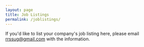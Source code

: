 ```yaml
---
layout: page
title: Job Listings
permalink: /joblistings/
---
```


If you'd like to list your company's job listing here, please email <rrssug@gmail.com> with the information.